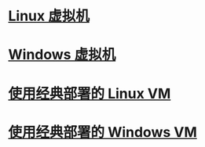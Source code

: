 # [Linux 虚拟机](virtual-machines-linux-azure-overview.md?toc=%2fopsacndocsdemo%2fvirtual-machines%2flinux%2ftoc.json)
# [Windows 虚拟机](virtual-machines-Windows-about.md?toc=%2fopsacndocsdemo%2fvirtual-machines%2fwindows%2ftoc.json)
# [使用经典部署的 Linux VM](virtual-machines-linux-azure-overview.md?toc=%2fopsacndocsdemo%2fvirtual-machines%2flinux%2fclassic%2ftoc.json)
# [使用经典部署的 Windows VM](virtual-machines-windows-about.md?toc=%2fopsacndocsdemo%2fvirtual-machines%2fwindows%2fclassic%2ftoc.json)

<!---HONumber=Mooncake_0213_2017-->